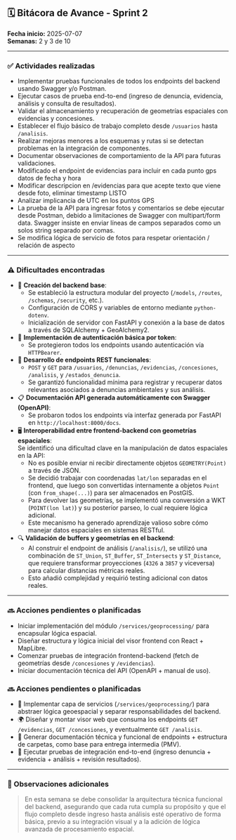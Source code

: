 
## 🗓 Bitácora de Avance - Sprint 2

**Fecha inicio:** 2025-07-07  
**Semanas:** 2 y 3 de 10  

---

### ✅ Actividades realizadas

- Implementar pruebas funcionales de todos los endpoints del backend usando Swagger y/o Postman.
- Ejecutar casos de prueba end-to-end (ingreso de denuncia, evidencia, análisis y consulta de resultados).
- Validar el almacenamiento y recuperación de geometrías espaciales con evidencias y concesiones.
- Establecer el flujo básico de trabajo completo desde `/usuarios` hasta `/analisis`.
- Realizar mejoras menores a los esquemas y rutas si se detectan problemas en la integración de componentes.
- Documentar observaciones de comportamiento de la API para futuras validaciones.
- Modificado el endpoint de evidencias para incluir en cada punto gps datos de fecha y hora
- Modificar descripcion en /evidencias para que acepte texto que viene desde foto, eliminar timestamp LISTO
- Analizar implicancia de UTC en los puntos GPS
- La prueba de la API para ingresar fotos y comentarios se debe ejecutar desde Postman, debido a limitaciones de Swagger con multipart/form data. Swagger insiste en enviar líneas de campos separados como un solos string separado por comas.
- Se modifica lógica de servicio de fotos para respetar orientación / relación de aspecto
---

### ⚠️ Dificultades encontradas

- 🧰 **Creación del backend base**:
  - Se estableció la estructura modular del proyecto (`/models`, `/routes`, `/schemas`, `/security`, etc.).
  - Configuración de CORS y variables de entorno mediante `python-dotenv`.
  - Inicialización de servidor con FastAPI y conexión a la base de datos a través de SQLAlchemy + GeoAlchemy2.
- 🔐 **Implementación de autenticación básica por token**:
  - Se protegieron todos los endpoints usando autenticación vía `HTTPBearer`.
- 🔄 **Desarrollo de endpoints REST funcionales**:
  - `POST` y `GET` para `/usuarios`, `/denuncias`, `/evidencias`, `/concesiones`, `/analisis`, y `/estados_denuncia`.
  - Se garantizó funcionalidad mínima para registrar y recuperar datos relevantes asociados a denuncias ambientales y sus análisis.
- 📋 **Documentación API generada automáticamente con Swagger (OpenAPI)**:
  - Se probaron todos los endpoints vía interfaz generada por FastAPI en `http://localhost:8000/docs`.
- 🖥 **Interoperabilidad entre frontend-backend con geometrías espaciales**:  
  Se identificó una dificultad clave en la manipulación de datos espaciales en la API:
  - No es posible enviar ni recibir directamente objetos `GEOMETRY(Point)` a través de JSON.
  - Se decidió trabajar con coordenadas `lat/lon` separadas en el frontend, que luego son convertidas internamente a objetos `Point` (con `from_shape(...)`) para ser almacenados en PostGIS.
  - Para devolver las geometrías, se implementó una conversión a WKT (`POINT(lon lat)`) y su posterior parseo, lo cual requiere lógica adicional.
  - Este mecanismo ha generado aprendizaje valioso sobre cómo manejar datos espaciales en sistemas RESTful.
- 🔍 **Validación de buffers y geometrías en el backend**:  
  - Al construir el endpoint de análisis (`/analisis/`), se utilizó una combinación de `ST_Union`, `ST_Buffer`, `ST_Intersects` y `ST_Distance`, que requiere transformar proyecciones (`4326` a `3857` y viceversa) para calcular distancias métricas reales.
  - Esto añadió complejidad y requirió testing adicional con datos reales.
---

### 🔜 Acciones pendientes o planificadas

- Iniciar implementación del módulo `/services/geoprocessing/` para encapsular lógica espacial.
- Diseñar estructura y lógica inicial del visor frontend con React + MapLibre.
- Comenzar pruebas de integración frontend-backend (fetch de geometrías desde `/concesiones` y `/evidencias`).
- Iniciar documentación técnica del API (OpenAPI + manual de uso).
### 🔜 Acciones pendientes o planificadas

- 🔄 Implementar capa de servicios (`/services/geoprocessing/`) para abstraer lógica geoespacial y separar responsabilidades del backend.
- 🌍 Diseñar y montar visor web que consuma los endpoints `GET /evidencias`, `GET /concesiones`, y eventualmente `GET /analisis`.
- 📝 Generar documentación técnica y funcional de endpoints + estructura de carpetas, como base para entrega intermedia (PMV).
- 🧪 Ejecutar pruebas de integración end-to-end (ingreso denuncia + evidencia + análisis + revisión resultados).

---

### 📌 Observaciones adicionales

> En esta semana se debe consolidar la arquitectura técnica funcional del backend, asegurando que cada ruta cumpla su propósito y que el flujo completo desde ingreso hasta análisis esté operativo de forma básica, previo a su integración visual y a la adición de lógica avanzada de procesamiento espacial.
